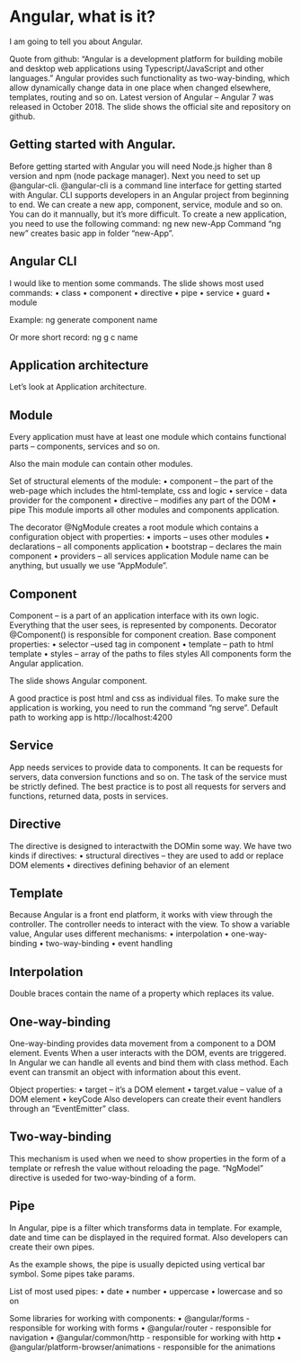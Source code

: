 **Angular, what is it?**
================
I am going to tell you about Angular.

Quote from github:
“Angular is a development platform for building mobile and desktop web applications using Typescript/JavaScript and other languages.”
Angular provides such functionality as two-way-binding, which allow dynamically change data in one place when changed elsewhere, templates, routing and so on.
Latest version of Angular – Angular 7 was released in October 2018.
The slide shows the official site and repository on github.

**Getting started with Angular.**
-----------------------
Before getting started with Angular you will need Node.js higher than 8 version and npm (node package manager).
Next you need to set up @angular-cli.
@angular-cli is a command line interface for getting started with Angular. CLI supports developers in an Angular project from beginning to end. We can create a new app, component, service, module and so on. You can do it mannually, but it’s more difficult.
To create a new application, you need to use the following command: ng new new-App
Command “ng new” creates basic app in folder “new-App”.

**Angular CLI**
-------------------
I would like to mention some commands.
The slide shows most used commands:
•	class
•	component
•	directive
•	pipe
•	service
•	guard
•	module

Example:
ng generate component name

Or more short record:
ng g c name


**Application architecture**
------------------------

Let’s look at Application architecture.


**Module**
--------------------

Every application must have at least one module which contains functional parts – components, services and so on.

Also the main module can contain other modules.

Set of structural elements of the module:
•	component – the part of the web-page which includes the html-template, css and logic
•	service - data provider for the component
•	directive – modifies any part of the DOM
•	pipe
This module imports all other modules and components application.

The decorator @NgModule creates a root module which contains a configuration object with properties:
•	imports – uses other modules
•	declarations – all components application
•	bootstrap – declares the main component
•	providers – all services application
Module name can be anything, but usually we use “AppModule”.


**Component**
---------------

Component – is a part of an application interface with its own logic.
Everything that the user sees, is represented by components.
Decorator @Component() is responsible for component creation.
Base component properties:
•	selector –used tag in component
•	template – path to html template
•	styles – array of the paths to files styles
All components form the Angular application.

The slide shows Angular component.

A good practice is post html and css as individual files.
To make sure the application is working, you need to run the command “ng serve”.
Default path to working app is  http://localhost:4200


**Service**
------------
App needs services to provide data to components. It can be requests for servers, data conversion functions and so on. The task of the service must be strictly defined.
The best practice is to post all requests for servers and functions, returned data, posts in services.


**Directive**
-------------
The directive is designed to interactwith the DOMin some way.
We have two kinds if directives:
•	structural directives – they are used to add or replace DOM elements
•	directives defining behavior of an element


**Template**
-------------
Because Angular is a front end platform, it works with view through the controller. The controller needs to interact with the view.
To show a variable value, Angular uses different mechanisms:
•	interpolation
•	one-way-binding
•	two-way-binding
•	event handling


**Interpolation**
------------
Double braces contain the name of a property which replaces its value.


**One-way-binding**
----------------
One-way-binding provides data movement from a component to a DOM element.
Events
When a user interacts with the DOM, events are triggered.
In Angular we can handle all events and bind them with class method.
Each event can transmit an object with information about this event.

Object properties:
•	target – it’s a DOM element
•	target.value – value of a DOM element
•	keyCode
Also developers can create their event handlers through an “EventEmitter” class.


**Two-way-binding**
----------------
This mechanism is used when we need to show properties in the form of a template or refresh the value without reloading the page.
 “NgModel” directive is useded for two-way-binding of a form.


**Pipe**
----------------
In Angular, pipe is a filter which transforms data in template.
For example, date and time can be displayed in the required format.
Also developers can create their own pipes.

As the example shows, the pipe is usually depicted using vertical bar symbol. 
Some pipes take params.

List of most used pipes:
•	date
•	number
•	uppercase
•	lowercase and so on

Some libraries for working with components:
•	@angular/forms - responsible for working with forms
•	@angular/router - responsible for navigation
•	@angular/common/http - responsible for working with http
•	@angular/platform-browser/animations - responsible for the animations
